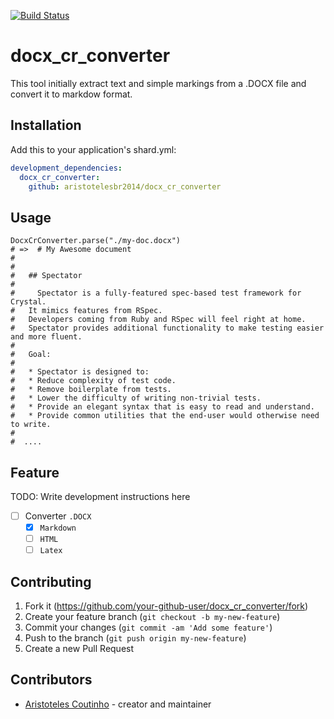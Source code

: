 [![Build Status](https://travis-ci.org/aristotelesbr2014/docx_cr_converter.svg?branch=master)](https://travis-ci.org/aristotelesbr2014/docx_cr_converter)

# docx_cr_converter

This tool initially extract text and simple markings from a .DOCX file and convert it to markdow format.

## Installation

Add this to your application's shard.yml:

```yml
development_dependencies:
  docx_cr_converter:
    github: aristotelesbr2014/docx_cr_converter
```

## Usage

```crystal
DocxCrConverter.parse("./my-doc.docx")
# =>  # My Awesome document
#
#
#   ## Spectator
#
#     Spectator is a fully-featured spec-based test framework for Crystal.
#   It mimics features from RSpec.
#   Developers coming from Ruby and RSpec will feel right at home.
#   Spectator provides additional functionality to make testing easier and more fluent.
#
#   Goal:
#
#   * Spectator is designed to:
#   * Reduce complexity of test code.
#   * Remove boilerplate from tests.
#   * Lower the difficulty of writing non-trivial tests.
#   * Provide an elegant syntax that is easy to read and understand.
#   * Provide common utilities that the end-user would otherwise need to write.
#
#  ....
```

## Feature

TODO: Write development instructions here

- [ ] Converter `.DOCX`
  - [x] `Markdown`
  - [ ] `HTML`
  - [ ] `Latex`

## Contributing

1. Fork it (<https://github.com/your-github-user/docx_cr_converter/fork>)
2. Create your feature branch (`git checkout -b my-new-feature`)
3. Commit your changes (`git commit -am 'Add some feature'`)
4. Push to the branch (`git push origin my-new-feature`)
5. Create a new Pull Request

## Contributors

- [Aristoteles Coutinho](https://github.com/aristotelesbr2014) - creator and maintainer
